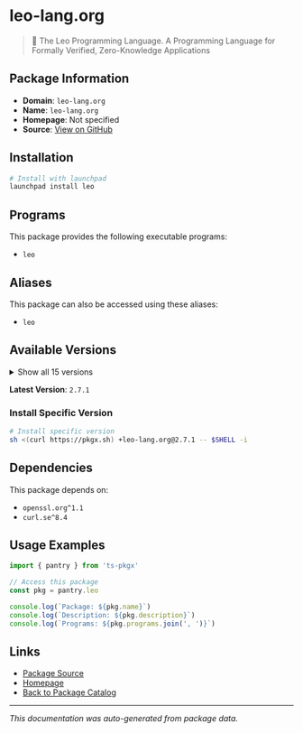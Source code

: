 # leo-lang.org

> 🦁 The Leo Programming Language. A Programming Language for Formally Verified, Zero-Knowledge Applications

## Package Information

- **Domain**: `leo-lang.org`
- **Name**: `leo-lang.org`
- **Homepage**: Not specified
- **Source**: [View on GitHub](https://github.com/pkgxdev/pantry/tree/main/projects/leo-lang.org/package.yml)

## Installation

```bash
# Install with launchpad
launchpad install leo
```

## Programs

This package provides the following executable programs:

- `leo`

## Aliases

This package can also be accessed using these aliases:

- `leo`

## Available Versions

<details>
<summary>Show all 15 versions</summary>

- `2.7.1`, `2.7.0`, `2.6.1`, `2.6.0`, `2.5.0`
- `2.4.1`, `2.4.0`, `2.3.1`, `2.3.0`, `2.2.0`
- `2.1.0`, `2.0.0`, `1.12.0`, `1.11.0`, `1.10.0`

</details>

**Latest Version**: `2.7.1`

### Install Specific Version

```bash
# Install specific version
sh <(curl https://pkgx.sh) +leo-lang.org@2.7.1 -- $SHELL -i
```

## Dependencies

This package depends on:

- `openssl.org^1.1`
- `curl.se^8.4`

## Usage Examples

```typescript
import { pantry } from 'ts-pkgx'

// Access this package
const pkg = pantry.leo

console.log(`Package: ${pkg.name}`)
console.log(`Description: ${pkg.description}`)
console.log(`Programs: ${pkg.programs.join(', ')}`)
```

## Links

- [Package Source](https://github.com/pkgxdev/pantry/tree/main/projects/leo-lang.org/package.yml)
- [Homepage](#)
- [Back to Package Catalog](../package-catalog.md)

---

*This documentation was auto-generated from package data.*
